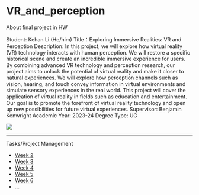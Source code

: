 # VR_and_perception
About final project in HW

Student: Kehan Li (He/him)
Title：Exploring Immersive Realities: VR and Perception
Description: In this project, we will explore how virtual reality (VR) technology interacts with human perception. We will restore a specific historical scene and create an incredible immersive experience for users. By combining advanced VR technology and perception research, our project aims to unlock the potential of virtual reality and make it closer to natural experiences. We will explore how perception channels such as vision, hearing, and touch convey information in virtual environments and simulate sensory experiences in the real world. This project will cover the application of virtual reality in fields such as education and entertainment. Our goal is to promote the forefront of virtual reality technology and open up new possibilities for future virtual experiences.
Supervisor: Benjamin Kenwright
Academic Year: 2023-24
Degree Type: UG

![](https://www.technology-innovators.com/wp-content/uploads/2020/09/Human-Sensory-Possibility-of-Virtual-Reality.jpg)

---

Tasks/Project Management
* [Week 2](./wiki/week2.md)
* [Week 3](./logs/week3.md)
* [Week 4](./logs/week4.md)
* [Week 5](./logs/week5.md)
* [Week 6](./logs/week6.md)
* ...



